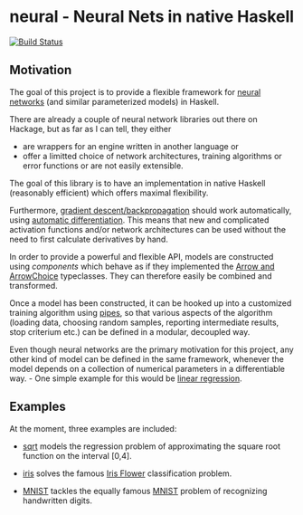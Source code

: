 # neural - Neural Nets in native Haskell

[![Build Status](https://travis-ci.org/brunjlar/neural.svg?branch=master)](https://travis-ci.org/brunjlar/neural)

## Motivation

The goal of this project is to provide a flexible framework for 
[neural networks](https://en.wikipedia.org/wiki/Artificial_neural_network) 
(and similar parameterized models) in Haskell.

There are already a couple of neural network libraries out there on Hackage, but as far as I can tell,
they either

- are wrappers for an engine written in another language or
- offer a limitted choice of network architectures, training algorithms or error functions
  or are not easily extensible.

The goal of this library is to have an implementation in native Haskell (reasonably efficient)
which offers maximal flexibility.

Furthermore, [gradient descent/backpropagation](https://en.wikipedia.org/wiki/Backpropagation) should work automatically, using
[automatic differentiation](https://hackage.haskell.org/package/ad-4.3.2/docs/Numeric-AD.html).
This means that new and complicated activation functions and/or network architectures can be used without the need
to first calculate derivatives by hand.

In order to provide a powerful and flexible API, models are constructed using *components* which behave as if they implemented the
[Arrow and ArrowChoice](https://hackage.haskell.org/package/base-4.9.0.0/docs/Control-Arrow.html) typeclasses. 
They can therefore easily be combined and transformed.

Once a model has been constructed, it can be hooked up into a customized training algorithm using [pipes](https://hackage.haskell.org/package/pipes),
so that various aspects of the algorithm (loading data, choosing random samples, reporting intermediate results, stop criterium etc.) can be defined in a modular,
decoupled way.

Even though neural networks are the primary motivation for this project, any other kind of model can be
defined in the same framework, whenever the model depends on a collection of numerical parameters in a differentiable
way. - One simple example for this would be [linear regression](https://en.wikipedia.org/wiki/Linear_regression).

## Examples

At the moment, three examples are included:

- [sqrt](examples/sqrt) models the regression problem of approximating the square root function on the interval [0,4].

- [iris](examples/iris) solves the famous [Iris Flower](https://en.wikipedia.org/wiki/Iris_flower_data_set) classification problem.

- [MNIST](examples/MNIST) tackles the equally famous [MNIST](https://en.wikipedia.org/wiki/MNIST_database) problem of recognizing handwritten digits.
